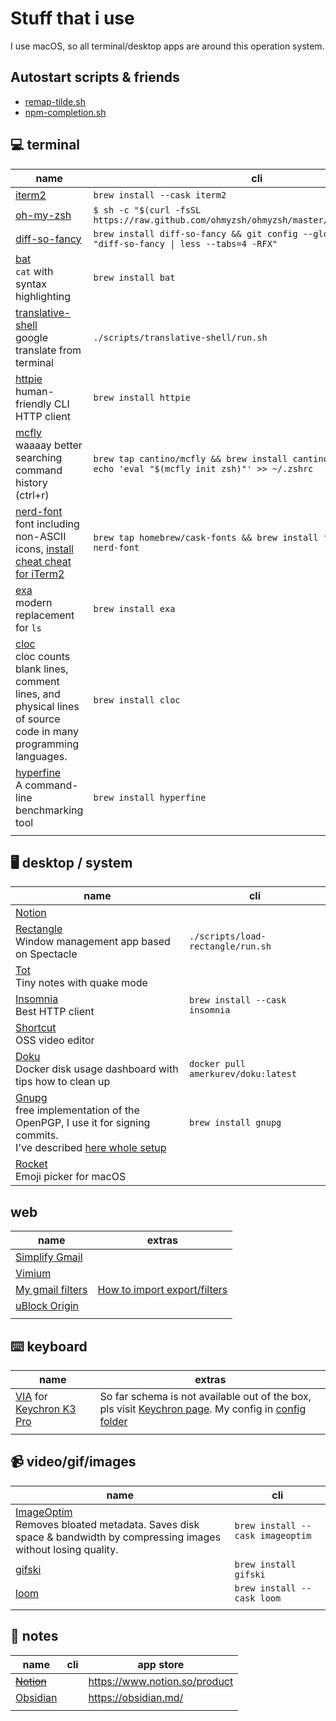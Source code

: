 # Stuff that i use

I use macOS, so all terminal/desktop apps are around this operation system.

## Autostart scripts & friends

- [remap-tilde.sh](./scripts/remap-tilde/run.sh)
- [npm-completion.sh](./scripts/npm-completion/run.sh)

## 💻 terminal

| name                                                                                                                                                    | cli                                                                                                         |
| ------------------------------------------------------------------------------------------------------------------------------------------------------- | ----------------------------------------------------------------------------------------------------------- |
| [iterm2](https://iterm2.com/)                                                                                                                           | `brew install --cask iterm2`                                                                                |
| [oh-my-zsh](https://ohmyz.sh/)                                                                                                                          | `$ sh -c "$(curl -fsSL https://raw.github.com/ohmyzsh/ohmyzsh/master/tools/install.sh)"`                    |
| [diff-so-fancy](https://github.com/so-fancy/diff-so-fancy)                                                                                              | `brew install diff-so-fancy && git config --global core.pager "diff-so-fancy \| less --tabs=4 -RFX"`        |
| [bat](https://github.com/sharkdp/bat) <br/> `cat` with syntax highlighting                                                                              | `brew install bat`                                                                                          |
| [translative-shell](https://github.com/soimort/translate-shell) <br/> google translate from terminal                                                    | `./scripts/translative-shell/run.sh`                                                                        |
| [httpie](https://github.com/httpie/httpie) <br/> human-friendly CLI HTTP client                                                                         | `brew install httpie`                                                                                       |
| [mcfly](https://github.com/cantino/mcfly) <br/> waaaay better searching command history (ctrl+r)                                                        | `brew tap cantino/mcfly && brew install cantino/mcfly/mcfly && echo 'eval "$(mcfly init zsh)"' >> ~/.zshrc` |
| [nerd-font](https://www.nerdfonts.com/#home) <br/> font including non-ASCII icons, [install cheat cheat for iTerm2](https://webinstall.dev/nerdfont/)   | `brew tap homebrew/cask-fonts && brew install font-Fira-Code-nerd-font`                                     |
| [exa](https://github.com/ogham/exa) <br/> modern replacement for `ls`                                                                                   | `brew install exa`                                                                                          |
| [cloc](https://github.com/AlDanial/cloc) <br/> cloc counts blank lines, comment lines, and physical lines of source code in many programming languages. | `brew install cloc`                                                                                         |
| [hyperfine](https://github.com/sharkdp/hyperfine) <br/> A command-line benchmarking tool                                                                | `brew install hyperfine`                                                                                    |
|                                                                                                                                                         |                                                                                                             |

## 🖥 desktop / system

| name                                                                                                                                                                                              | cli                                 |
| ------------------------------------------------------------------------------------------------------------------------------------------------------------------------------------------------- | ----------------------------------- |
| [Notion](https://www.notion.so/product)                                                                                                                                                           |                                     |
| [Rectangle](https://github.com/rxhanson/Rectangle) </br> Window management app based on Spectacle                                                                                                 | `./scripts/load-rectangle/run.sh`   |
| [Tot](https://tot.rocks/) </br> Tiny notes with quake mode                                                                                                                                        |                                     |
| [Insomnia](https://insomnia.rest/) </br> Best HTTP client                                                                                                                                         | `brew install --cask insomnia`      |
| [Shortcut](https://shotcut.org/) <br/> OSS video editor                                                                                                                                           |                                     |
| [Doku](https://github.com/amerkurev/doku/) <br/> Docker disk usage dashboard with tips how to clean up                                                                                            | `docker pull amerkurev/doku:latest` |
| [Gnupg](https://www.gnupg.org/download/) <br/> free implementation of the OpenPGP, I use it for signing commits.<br/>I've described [here whole setup](./docs/add-gpg-key-to-sign-git-commits.md) | `brew install gnupg`                |
| [Rocket](https://matthewpalmer.net/rocket/) <br/> Emoji picker for macOS                                                                                                                          |                                     |

## web

| name                                                                                                      | extras                                                                                                                                        |
| --------------------------------------------------------------------------------------------------------- | --------------------------------------------------------------------------------------------------------------------------------------------- |
| [Simplify Gmail](http://simpl.fyi/)                                                                       |                                                                                                                                               |
| [Vimium](https://vimium.github.io/)                                                                       |                                                                                                                                               |
| [My gmail filters](./assets/mailFilters.xml)                                                              | [How to import export/filters](https://sites.google.com/a/chatham.k12.nc.us/chatham-goes-google/home/gmail---exporting-and-importing-filters) |
| [uBlock Origin](https://chrome.google.com/webstore/detail/ublock-origin/cjpalhdlnbpafiamejdnhcphjbkeiagm) |                                                                                                                                               |
|                                                                                                           |                                                                                                                                               |

## ⌨️ keyboard

| name                                                                                                                                              | extras                                                                                                                                                                                                                                |
| ------------------------------------------------------------------------------------------------------------------------------------------------- | ------------------------------------------------------------------------------------------------------------------------------------------------------------------------------------------------------------------------------------- |
| [VIA](https://usevia.app/#/) for [Keychron K3 Pro](https://www.keychron.com/products/keychron-k3-pro-qmk-via-wireless-custom-mechanical-keyboard) | So far schema is not available out of the box, pls visit [Keychron page](https://www.keychron.com/products/keychron-k3-pro-qmk-via-wireless-custom-mechanical-keyboard). My config in [config folder](./configs/keychron_k3_pro.json) |
|                                                                                                                                                   |                                                                                                                                                                                                                                       |

## 📹 video/gif/images

| name                                                                                                                                                | cli                              |
| --------------------------------------------------------------------------------------------------------------------------------------------------- | -------------------------------- |
| [ImageOptim](https://imageoptim.com/mac) </br> Removes bloated metadata. Saves disk space & bandwidth by compressing images without losing quality. | `brew install --cask imageoptim` |
| [gifski](https://github.com/ImageOptim/gifski)                                                                                                      | `brew install gifski`            |
| [loom](https://www.loom.com/)                                                                                                                       | `brew install --cask loom`       |
|                                                                                                                                                     |                                  |

## 📝 notes

| name                                        | cli | app store                     |
| ------------------------------------------- | --- | ----------------------------- |
| [~~Notion~~](https://www.notion.so/product) |     | https://www.notion.so/product |
| [Obsidian](https://obsidian.md/)            |     | https://obsidian.md/          |
|                                             |     |                               |
